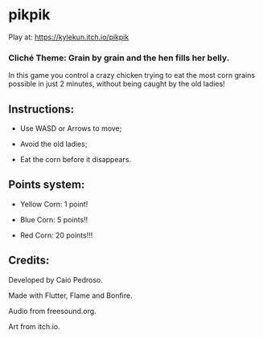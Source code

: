 # pikpik

Play at: https://kylekun.itch.io/pikpik

### Cliché Theme: Grain by grain and the hen fills her belly.

In this game you control a crazy chicken trying to eat the most corn grains possible in just 2 minutes, without being caught by the old ladies!


## Instructions:

- Use WASD or Arrows to move;

- Avoid the old ladies;

- Eat the corn before it disappears.


## Points system:

- Yellow Corn: 1 point!

- Blue Corn: 5 points!!

- Red Corn: 20 points!!!



## Credits:

Developed by Caio Pedroso. 

Made with Flutter, Flame and Bonfire.

Audio from freesound.org.

Art from itch.io.
